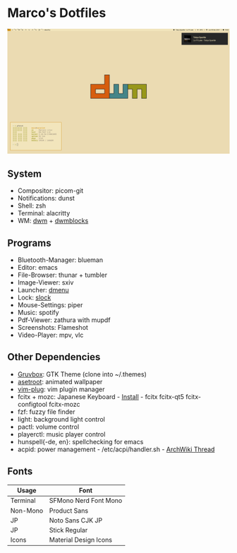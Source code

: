 # Marco's Dotfiles

![PC](screenshots/pc.png)

## System

+ Compositor: picom-git
+ Notifications: dunst
+ Shell: zsh
+ Terminal: alacritty
+ WM: [dwm](https://github.com/crammk/dwm) + [dwmblocks](https://github.com/crammk/dwmblocks)

## Programs

+ Bluetooth-Manager: blueman
+ Editor: emacs
+ File-Browser: thunar + tumbler
+ Image-Viewer: sxiv
+ Launcher: [dmenu](https://github.com/crammk/dmenu)
+ Lock: [slock](https://github.com/crammk/slock)
+ Mouse-Settings: piper
+ Music: spotify
+ Pdf-Viewer: zathura with mupdf
+ Screenshots: Flameshot
+ Video-Player: mpv, vlc

## Other Dependencies
+ [Gruvbox](https://github.com/hargonix/Pop-gruvbox/): GTK Theme (clone into ~/.themes)
+ [asetroot](https://github.com/Wilnath/asetroot): animated wallpaper
+ [vim-plug](https://github.com/junegunn/vim-plug): vim plugin manager
+ fcitx + mozc: Japanese Keyboard - [Install](https://www.youtube.com/watch?v=lJoXhS4EUJs) - fcitx fcitx-qt5 fcitx-configtool fcitx-mozc
+ fzf: fuzzy file finder
+ light: background light control
+ pactl: volume control
+ playerctl: music player control
+ hunspell{-de, en}: spellchecking for emacs
+ acpid: power management - /etc/acpi/handler.sh - [ArchWiki Thread](https://bbs.archlinux.org/viewtopic.php?id=240023)

## Fonts
| Usage    | Font                  |
| -------- | --------------------- |
| Terminal | SFMono Nerd Font Mono | 
| Non-Mono | Product Sans          |
| JP       | Noto Sans CJK JP      |
| JP       | Stick Regular         |
| Icons    | Material Design Icons |
